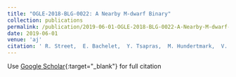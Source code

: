 ```yaml
---
title: "OGLE-2018-BLG-0022: A Nearby M-dwarf Binary"
collection: publications
permalink: /publication/2019-06-01-OGLE-2018-BLG-0022-A-Nearby-M-dwarf-Binary
date: 2019-06-01
venue: 'aj'
citation: ' R. Street,  E. Bachelet,  Y. Tsapras,  M. Hundertmark,  V. Bozza,  M. Dominik,  D. Bramich,  A. Cassan,  K. Horne,  S. Mao,  A. Saha,  J. Wambsganss,  Weicheng Zang,  U. Jørgensen,  P. Longa-Peña,  N. Peixinho,  S. Sajadian,  M. Burgdorf,  J. Campbell-White,  S. Dib,  D. Evans,  Y. Fujii,  T. Hinse,  E. Khalouei,  S. Lowry,  S. Rahvar,  M. Rabus,  J. Skottfelt,  C. Snodgrass,  J. Southworth,  J. Tregloan-Reed, &quot;OGLE-2018-BLG-0022: A Nearby M-dwarf Binary.&quot; aj, 2019.'
---
```

Use [Google Scholar](https://scholar.google.com/scholar?q=OGLE+2018+BLG+0022:+A+Nearby+M+dwarf+Binary){:target="_blank"} for full citation